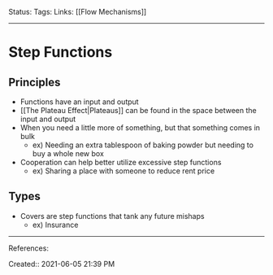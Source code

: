 Status:
Tags:
Links: [[Flow Mechanisms]]
___
# Step Functions
## Principles
- Functions have an input and output
- [[The Plateau Effect|Plateaus]] can be found in the space between the input and output
- When you need a little more of something, but that something comes in bulk
	- ex) Needing an extra tablespoon of baking powder but needing to buy a whole new box
- Cooperation can help better utilize excessive step functions
	- ex) Sharing a place with someone to reduce rent price
## Types
- Covers are step functions that tank any future mishaps
	- ex) Insurance
___
References:

Created:: 2021-06-05 21:39 PM